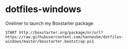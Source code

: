 # dotfiles-windows

Oneliner to launch my Boxstarter package

`START http://boxstarter.org/package/nr/url?https://raw.githubusercontent.com/hannesbe/dotfiles-windows/master/boxstarter.bootstrap.ps1`
